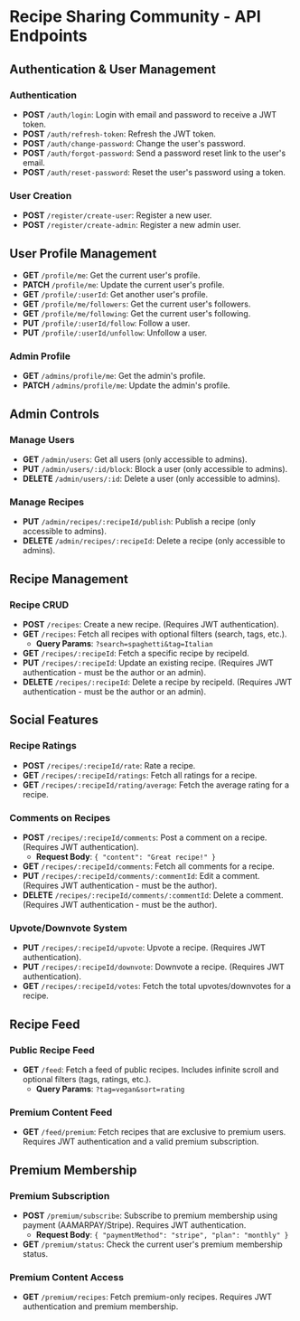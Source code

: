 
# Recipe Sharing Community - API Endpoints

## Authentication & User Management

### **Authentication**
- **POST** `/auth/login`: Login with email and password to receive a JWT token.
- **POST** `/auth/refresh-token`: Refresh the JWT token.
- **POST** `/auth/change-password`: Change the user's password.
- **POST** `/auth/forgot-password`: Send a password reset link to the user's email.
- **POST** `/auth/reset-password`: Reset the user's password using a token.

### **User Creation**
- **POST** `/register/create-user`: Register a new user.
- **POST** `/register/create-admin`: Register a new admin user.

## User Profile Management
- **GET** `/profile/me`: Get the current user's profile.
- **PATCH** `/profile/me`: Update the current user's profile.
- **GET** `/profile/:userId`: Get another user's profile.
- **GET** `/profile/me/followers`: Get the current user's followers.
- **GET** `/profile/me/following`: Get the current user's following.
- **PUT** `/profile/:userId/follow`: Follow a user.
- **PUT** `/profile/:userId/unfollow`: Unfollow a user.

### **Admin Profile**
- **GET** `/admins/profile/me`: Get the admin's profile.
- **PATCH** `/admins/profile/me`: Update the admin's profile.

## Admin Controls

### **Manage Users**
- **GET** `/admin/users`: Get all users (only accessible to admins).
- **PUT** `/admin/users/:id/block`: Block a user (only accessible to admins).
- **DELETE** `/admin/users/:id`: Delete a user (only accessible to admins).

### **Manage Recipes**
- **PUT** `/admin/recipes/:recipeId/publish`: Publish a recipe (only accessible to admins).
- **DELETE** `/admin/recipes/:recipeId`: Delete a recipe (only accessible to admins).

## Recipe Management

### **Recipe CRUD**
- **POST** `/recipes`: Create a new recipe. (Requires JWT authentication).
- **GET** `/recipes`: Fetch all recipes with optional filters (search, tags, etc.).
  - **Query Params**: `?search=spaghetti&tag=Italian`
- **GET** `/recipes/:recipeId`: Fetch a specific recipe by recipeId.
- **PUT** `/recipes/:recipeId`: Update an existing recipe. (Requires JWT authentication - must be the author or an admin).
- **DELETE** `/recipes/:recipeId`: Delete a recipe by recipeId. (Requires JWT authentication - must be the author or an admin).


## Social Features

### **Recipe Ratings**
- **POST** `/recipes/:recipeId/rate`: Rate a recipe.
- **GET** `/recipes/:recipeId/ratings`: Fetch all ratings for a recipe.
- **GET** `/recipes/:recipeId/rating/average`: Fetch the average rating for a recipe.

### **Comments on Recipes**
- **POST** `/recipes/:recipeId/comments`: Post a comment on a recipe. (Requires JWT authentication).
  - **Request Body**: `{ "content": "Great recipe!" }`
- **GET** `/recipes/:recipeId/comments`: Fetch all comments for a recipe.
- **PUT** `/recipes/:recipeId/comments/:commentId`: Edit a comment. (Requires JWT authentication - must be the author).
- **DELETE** `/recipes/:recipeId/comments/:commentId`: Delete a comment. (Requires JWT authentication - must be the author).

### **Upvote/Downvote System**
- **PUT** `/recipes/:recipeId/upvote`: Upvote a recipe. (Requires JWT authentication).
- **PUT** `/recipes/:recipeId/downvote`: Downvote a recipe. (Requires JWT authentication).
- **GET** `/recipes/:recipeId/votes`: Fetch the total upvotes/downvotes for a recipe.

## Recipe Feed

### **Public Recipe Feed**
- **GET** `/feed`: Fetch a feed of public recipes. Includes infinite scroll and optional filters (tags, ratings, etc.).
  - **Query Params**: `?tag=vegan&sort=rating`

### **Premium Content Feed**
- **GET** `/feed/premium`: Fetch recipes that are exclusive to premium users. Requires JWT authentication and a valid premium subscription.

## Premium Membership

### **Premium Subscription**
- **POST** `/premium/subscribe`: Subscribe to premium membership using payment (AAMARPAY/Stripe). Requires JWT authentication.
  - **Request Body**: `{ "paymentMethod": "stripe", "plan": "monthly" }`
- **GET** `/premium/status`: Check the current user's premium membership status.

### **Premium Content Access**
- **GET** `/premium/recipes`: Fetch premium-only recipes. Requires JWT authentication and premium membership.


